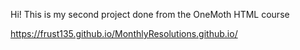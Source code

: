 Hi! This is my second project done from the OneMoth HTML course

https://frust135.github.io/MonthlyResolutions.github.io/
